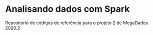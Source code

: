 # Analisando dados com Spark
Repositorio de códigos de referência para o projeto 2 de MegaDados 2020.2
